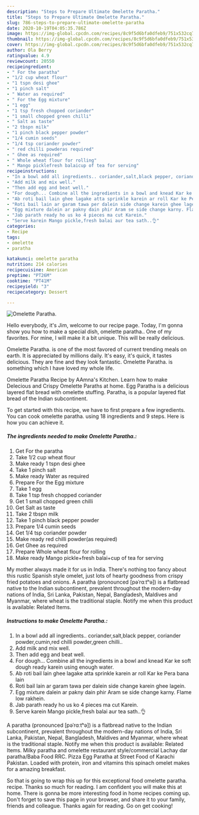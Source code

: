 ```yaml
---
description: "Steps to Prepare Ultimate Omelette Paratha."
title: "Steps to Prepare Ultimate Omelette Paratha."
slug: 786-steps-to-prepare-ultimate-omelette-paratha
date: 2020-10-19T04:05:35.786Z
image: https://img-global.cpcdn.com/recipes/8c9f5d6bfa0dfeb9/751x532cq70/omelette-paratha-recipe-main-photo.jpg
thumbnail: https://img-global.cpcdn.com/recipes/8c9f5d6bfa0dfeb9/751x532cq70/omelette-paratha-recipe-main-photo.jpg
cover: https://img-global.cpcdn.com/recipes/8c9f5d6bfa0dfeb9/751x532cq70/omelette-paratha-recipe-main-photo.jpg
author: Ola Berry
ratingvalue: 4.9
reviewcount: 20550
recipeingredient:
- " For the paratha"
- "1/2 cup wheat flour"
- "1 tspn desi ghee"
- "1 pinch salt"
- " Water as required"
- " For the Egg mixture"
- "1 egg"
- "1 tsp fresh chopped coriander"
- "1 small chopped green chilli"
- " Salt as taste"
- "2 tbspn milk"
- "1 pinch black pepper powder"
- "1/4 cumin seeds"
- "1/4 tsp coriander powder"
- " red chilli powderas required"
- " Ghee as required"
- " Whole wheat flour for rolling"
- " Mango picklefresh balaicup of tea for serving"
recipeinstructions:
- "In a bowl add all ingredients.. coriander,salt,black pepper, coriander powder,cumin,red chilli powder,green chilli.."
- "Add milk and mix well."
- "Then add egg and beat well."
- "For dough... Combine all the ingredients in a bowl and knead Kar ke soft dough ready karein using enough water."
- "Ab roti bail lain ghee lagake atta sprinkle karein ar roll Kar ke Pera bana lain"
- "Roti bail lain ar garam tawa per dalein side change karein ghee lagein."
- "Egg mixture dalein ar pakny dain phir Aram se side change karny. Flame low rakhein."
- "Jab parath ready ho us ko 4 pieces ma cut Karein."
- "Serve karein Mango pickle,fresh balai aur tea sath..👌"
categories:
- Recipe
tags:
- omelette
- paratha

katakunci: omelette paratha 
nutrition: 214 calories
recipecuisine: American
preptime: "PT26M"
cooktime: "PT41M"
recipeyield: "3"
recipecategory: Dessert

---
```



![Omelette Paratha.](https://img-global.cpcdn.com/recipes/8c9f5d6bfa0dfeb9/751x532cq70/omelette-paratha-recipe-main-photo.jpg)

Hello everybody, it's Jim, welcome to our recipe page. Today, I'm gonna show you how to make a special dish, omelette paratha.. One of my favorites. For mine, I will make it a bit unique. This will be really delicious.

Omelette Paratha. is one of the most favored of current trending meals on earth. It is appreciated by millions daily. It's easy, it's quick, it tastes delicious. They are fine and they look fantastic. Omelette Paratha. is something which I have loved my whole life.

Omelette Paratha Recipe by AAmna&#39;s Kitchen. Learn how to make Delecious and Crispy Omelette Paraths at home. Egg Paratha is a delicious layered flat bread with omelette stuffing. Paratha, is a popular layered flat bread of the Indian subcontinent.


To get started with this recipe, we have to first prepare a few ingredients. You can cook omelette paratha. using 18 ingredients and 9 steps. Here is how you can achieve it.

<!--inarticleads1-->

##### The ingredients needed to make Omelette Paratha.:

1. Get  For the paratha
1. Take 1/2 cup wheat flour
1. Make ready 1 tspn desi ghee
1. Take 1 pinch salt
1. Make ready  Water as required
1. Prepare  For the Egg mixture
1. Take 1 egg
1. Take 1 tsp fresh chopped coriander
1. Get 1 small chopped green chilli
1. Get  Salt as taste
1. Take 2 tbspn milk
1. Take 1 pinch black pepper powder
1. Prepare 1/4 cumin seeds
1. Get 1/4 tsp coriander powder
1. Make ready  red chilli powder(as required)
1. Get  Ghee as required
1. Prepare  Whole wheat flour for rolling
1. Make ready  Mango pickle+fresh balai+cup of tea for serving


My mother always made it for us in India. There&#39;s nothing too fancy about this rustic Spanish style omelet, just lots of hearty goodness from crispy fried potatoes and onions. A paratha (pronounced [pəˈrɑːtʰə]) is a flatbread native to the Indian subcontinent, prevalent throughout the modern-day nations of India, Sri Lanka, Pakistan, Nepal, Bangladesh, Maldives and Myanmar, where wheat is the traditional staple. Notify me when this product is available: Related Items. 

<!--inarticleads2-->

##### Instructions to make Omelette Paratha.:

1. In a bowl add all ingredients.. coriander,salt,black pepper, coriander powder,cumin,red chilli powder,green chilli..
1. Add milk and mix well.
1. Then add egg and beat well.
1. For dough... Combine all the ingredients in a bowl and knead Kar ke soft dough ready karein using enough water.
1. Ab roti bail lain ghee lagake atta sprinkle karein ar roll Kar ke Pera bana lain
1. Roti bail lain ar garam tawa per dalein side change karein ghee lagein.
1. Egg mixture dalein ar pakny dain phir Aram se side change karny. Flame low rakhein.
1. Jab parath ready ho us ko 4 pieces ma cut Karein.
1. Serve karein Mango pickle,fresh balai aur tea sath..👌


A paratha (pronounced [pəˈrɑːtʰə]) is a flatbread native to the Indian subcontinent, prevalent throughout the modern-day nations of India, Sri Lanka, Pakistan, Nepal, Bangladesh, Maldives and Myanmar, where wheat is the traditional staple. Notify me when this product is available: Related Items. Milky paratha and omelette restaurant style/commercial Lachay dar paratha/Baba Food RRC. Pizza Egg Paratha at Street Food of Karachi Pakistan. Loaded with protein, iron and vitamins this spinach omelet makes for a amazing breakfast. 

So that is going to wrap this up for this exceptional food omelette paratha. recipe. Thanks so much for reading. I am confident you will make this at home. There is gonna be more interesting food in home recipes coming up. Don't forget to save this page in your browser, and share it to your family, friends and colleague. Thanks again for reading. Go on get cooking!
